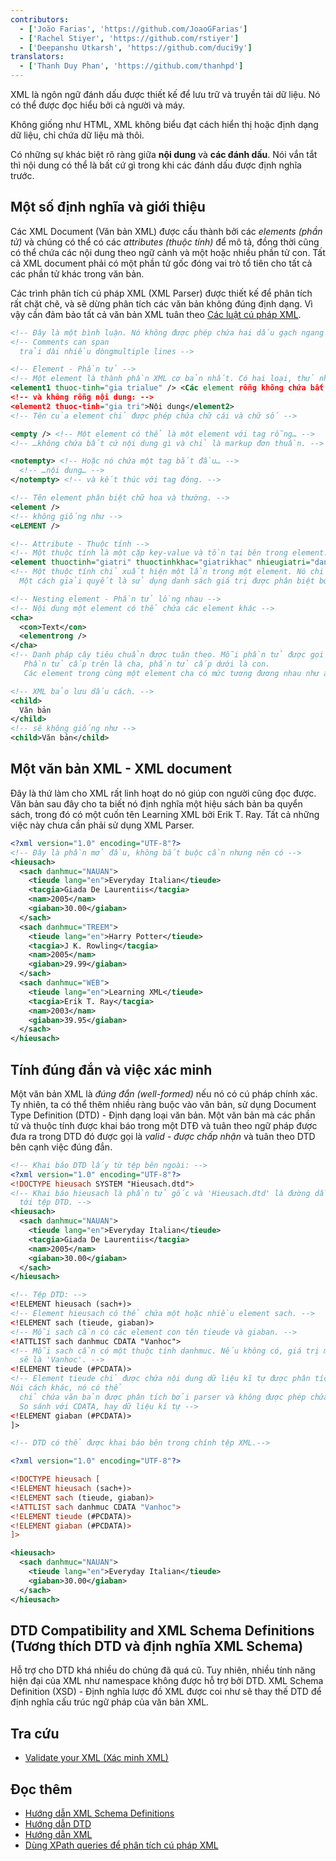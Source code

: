 ```yaml
---
contributors:
  - ['João Farias', 'https://github.com/JoaoGFarias']
  - ['Rachel Stiyer', 'https://github.com/rstiyer']
  - ['Deepanshu Utkarsh', 'https://github.com/duci9y']
translators:
  - ['Thanh Duy Phan', 'https://github.com/thanhpd']
---
```


XML là ngôn ngữ đánh dấu được thiết kế để lưu trữ và truyền tải dữ liệu. Nó có thể được đọc hiểu bởi cả người và máy.

Không giống như HTML, XML không biểu đạt cách hiển thị hoặc định dạng dữ liệu, chỉ chứa dữ liệu mà thôi.

Có những sự khác biệt rõ ràng giữa **nội dung** và **các đánh dấu**. Nói vắn tắt thì nội dung có thể là bất cứ gì trong khi các đánh dấu được định nghĩa trước.

## Một số định nghĩa và giới thiệu

Các XML Document (Văn bản XML) được cấu thành bởi các _elements (phần tử)_ và chúng có thể có các _attributes (thuộc tính)_ để mô tả, đồng thời cũng có thể chứa các nội dung theo ngữ cảnh và một hoặc nhiều phần tử con. Tất cả XML document phải có một phần tử gốc đóng vai trò tổ tiên cho tất cả các phần tử khác trong văn bản.

Các trình phân tích cú pháp XML (XML Parser) được thiết kế để phân tích rất chặt chẽ, và sẽ dừng phân tích các văn bản không đúng định dạng. Vì vậy cần đảm bảo tất cả văn bản XML tuân theo [Các luật cú pháp XML](http://www.w3schools.com/xml/xml_syntax.asp).

```xml
<!-- Đây là một bình luận. Nó không được phép chứa hai dấu gạch ngang (-) liên tiếp -->
<!-- Comments can span
  trải dài nhiều dòngmultiple lines -->

<!-- Element - Phần tử -->
<!-- Một element là thành phần XML cơ bản nhất. Có hai loại, thử nhất là rỗng nô -->
<element1 thuoc-tinh="gia trialue" /> <Các element rỗng không chứa bất kì nội dung gìtent -->
<!-- và không rỗng nội dung: -->
<element2 thuoc-tinh="gia tri">Nội dung</element2>
<!-- Tên của element chỉ được phép chứa chữ cái và chữ số -->

<empty /> <!-- Một element có thể là một element với tag rỗng… -->
<!-- …không chứa bất cứ nội dung gì và chỉ là markup đơn thuần. -->

<notempty> <!-- Hoặc nó chứa một tag bắt đầu… -->
  <!-- …nội dung… -->
</notempty> <!-- và kết thúc với tag đóng. -->

<!-- Tên element phân biệt chữ hoa và thường. -->
<element />
<!-- không giống như -->
<eLEMENT />

<!-- Attribute - Thuộc tính -->
<!-- Một thuộc tính là một cặp key-value và tồn tại bên trong element. -->
<element thuoctinh="giatri" thuoctinhkhac="giatrikhac" nhieugiatri="danhsach phanbiet bangdaucach" />
<!-- Một thuộc tính chỉ xuất hiện một lần trong một element. Nó chỉ chứa một giá trị.
  Một cách giải quyết là sử dụng danh sách giá trị được phân biệt bởi dấu cách. -->

<!-- Nesting element - Phần tử lồng nhau -->
<!-- Nội dung một element có thể chứa các element khác -->
<cha>
  <con>Text</con>
  <elementrong />
</cha>
<!-- Danh pháp cây tiêu chuẩn được tuân theo. Mỗi phần tử được gọi là một nút.
   Phần tử cấp trên là cha, phần tử cấp dưới là con.
   Các element trong cùng một element cha có mức tương đương nhau như anh chị em. -->

<!-- XML bảo lưu dấu cách. -->
<child>
  Văn bản
</child>
<!-- sẽ không giống như -->
<child>Văn bản</child>
```

## Một văn bản XML - XML document

Đây là thứ làm cho XML rất linh hoạt do nó giúp con người cũng đọc được. Văn bản sau đây cho ta biết nó định nghĩa một hiệu sách bản ba quyển sách, trong đó có một cuốn tên Learning XML bởi Erik T. Ray. Tất cả những việc này chưa cần phải sử dụng XML Parser.

```xml
<?xml version="1.0" encoding="UTF-8"?>
<!-- Đây là phần mở đầu, không bắt buộc cần nhưng nên có -->
<hieusach>
  <sach danhmuc="NAUAN">
    <tieude lang="en">Everyday Italian</tieude>
    <tacgia>Giada De Laurentiis</tacgia>
    <nam>2005</nam>
    <giaban>30.00</giaban>
  </sach>
  <sach danhmuc="TREEM">
    <tieude lang="en">Harry Potter</tieude>
    <tacgia>J K. Rowling</tacgia>
    <nam>2005</nam>
    <giaban>29.99</giaban>
  </sach>
  <sach danhmuc="WEB">
    <tieude lang="en">Learning XML</tieude>
    <tacgia>Erik T. Ray</tacgia>
    <nam>2003</nam>
    <giaban>39.95</giaban>
  </sach>
</hieusach>
```

## Tính đúng đắn và việc xác minh

Một văn bản XML là _đúng đắn (well-formed)_ nếu nó có cú pháp chính xác. Ty nhiên, ta có thể thêm nhiều ràng buộc vào văn bản, sử dụng Document Type Definition (DTD) - Định dạng loại văn bản. Một văn bản mà các phần tử và thuộc tính được khai báo trong một DTĐ và tuân theo ngữ pháp được đưa ra trong DTD đó được gọi là _valid - được chấp nhận_ và tuân theo DTD bên cạnh việc đúng đắn.

```xml
<!-- Khai báo DTD lấy từ tệp bên ngoài: -->
<?xml version="1.0" encoding="UTF-8"?>
<!DOCTYPE hieusach SYSTEM "Hieusach.dtd">
<!-- Khai báo hieusach là phần tử gốc và 'Hieusach.dtd' là đường dẫn
  tới tệp DTD. -->
<hieusach>
  <sach danhmuc="NAUAN">
    <tieude lang="en">Everyday Italian</tieude>
    <tacgia>Giada De Laurentiis</tacgia>
    <nam>2005</nam>
    <giaban>30.00</giaban>
  </sach>
</hieusach>

<!-- Tệp DTD: -->
<!ELEMENT hieusach (sach+)>
<!-- Element hieusach có thể chứa một hoặc nhiều element sach. -->
<!ELEMENT sach (tieude, giaban)>
<!-- Mỗi sach cần có các element con tên tieude và giaban. -->
<!ATTLIST sach danhmuc CDATA "Vanhoc">
<!-- Mỗi sach cần có một thuộc tính danhmuc. Nếu không có, giá trị mặc định
  sẽ là 'Vanhoc'. -->
<!ELEMENT tieude (#PCDATA)>
<!-- Element tieude chỉ được chứa nội dung dữ liệu kĩ tự được phân tích.
Nói cách khác, nó có thể
  chỉ chứa văn bản được phân tích bởi parser và không được phép chứa element con
  So sánh với CDATA, hay dữ liệu kí tự -->
<!ELEMENT giaban (#PCDATA)>
]>

<!-- DTD có thể được khai báo bên trong chính tệp XML.-->

<?xml version="1.0" encoding="UTF-8"?>

<!DOCTYPE hieusach [
<!ELEMENT hieusach (sach+)>
<!ELEMENT sach (tieude, giaban)>
<!ATTLIST sach danhmuc CDATA "Vanhoc">
<!ELEMENT tieude (#PCDATA)>
<!ELEMENT giaban (#PCDATA)>
]>

<hieusach>
  <sach danhmuc="NAUAN">
    <tieude lang="en">Everyday Italian</tieude>
    <giaban>30.00</giaban>
  </sach>
</hieusach>
```

## DTD Compatibility and XML Schema Definitions (Tương thích DTD và định nghĩa XML Schema)

Hỗ trợ cho DTD khá nhiều do chúng đã quá cũ. Tuy nhiên, nhiều tính năng hiện đại của XML như namespace không được hỗ trợ bởi DTD. XML Schema Definition (XSD) - Định nghĩa lược đồ XML được coi như sẽ thay thế DTD để định nghĩa cấu trúc ngữ pháp của văn bản XML.

## Tra cứu

- [Validate your XML (Xác minh XML)](http://www.xmlvalidation.com)

## Đọc thêm

- [Hướng dẫn XML Schema Definitions](http://www.w3schools.com/schema/)
- [Hướng dẫn DTD](http://www.w3schools.com/xml/xml_dtd_intro.asp)
- [Hướng dẫn XML](http://www.w3schools.com/xml/default.asp)
- [Dùng XPath queries để phân tích cú pháp XML](http://www.w3schools.com/xml/xml_xpath.asp)
